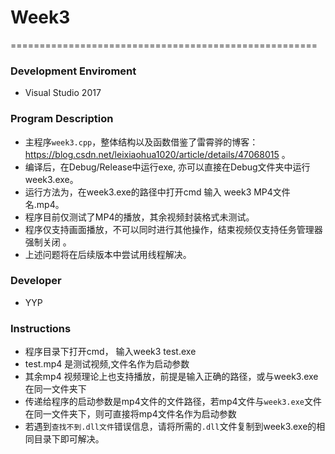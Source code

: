 # Week3
=====================================================
### Development Enviroment
 - Visual Studio 2017

### Program Description
 - 主程序`week3.cpp`，整体结构以及函数借鉴了雷霄骅的博客：https://blog.csdn.net/leixiaohua1020/article/details/47068015 。
 - 编译后，在Debug/Release中运行exe, 亦可以直接在Debug文件夹中运行week3.exe。
 - 运行方法为，在week3.exe的路径中打开cmd 输入 week3 MP4文件名.mp4。
 - 程序目前仅测试了MP4的播放，其余视频封装格式未测试。
 - 程序仅支持画面播放，不可以同时进行其他操作，结束视频仅支持任务管理器强制关闭 。
 - 上述问题将在后续版本中尝试用线程解决。

### Developer
 - YYP

### Instructions
 - 程序目录下打开cmd， 输入week3 test.exe
 - test.mp4 是测试视频,文件名作为启动参数
 - 其余mp4 视频理论上也支持播放，前提是输入正确的路径，或与week3.exe在同一文件夹下
 - 传递给程序的启动参数是mp4文件的文件路径，若mp4文件与`week3.exe`文件在同一文件夹下，则可直接将mp4文件名作为启动参数  
 - 若遇到`查找不到.dll文件`错误信息，请将所需的`.dll`文件复制到week3.exe的相同目录下即可解决。  
